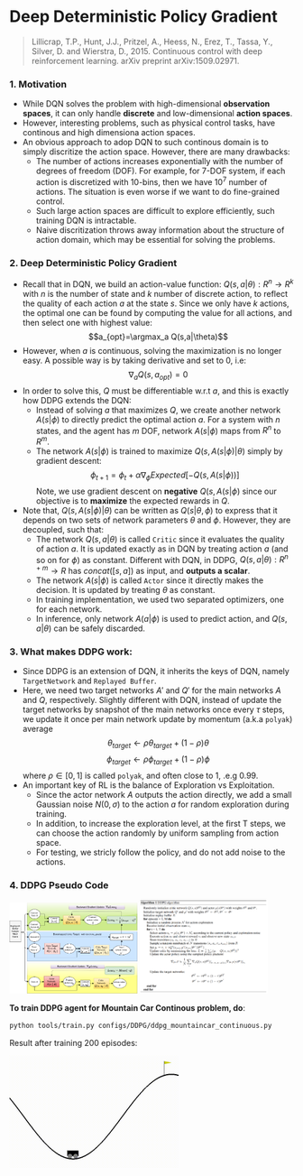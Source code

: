 # Deep Deterministic Policy Gradient


> Lillicrap, T.P., Hunt, J.J., Pritzel, A., Heess, N., Erez, T., Tassa, Y., Silver, D. and Wierstra, D., 2015. Continuous control with deep reinforcement learning. arXiv preprint arXiv:1509.02971.

### 1. Motivation
+ While DQN solves the problem with high-dimensional **observation spaces**, it can only handle **discrete** and low-dimensional **action spaces**. 
+ However, interesting problems, such as physical control tasks, have continous and high dimensiona action spaces.
+ An obvious approach to adop DQN to such continous domain is to simply discritize the action space. However, there are many drawbacks:
  + The number of actions increases exponentially with the number of degrees of freedom (DOF). For example, for 7-DOF system, if each action is discretized with 10-bins, then we have $10^7$ number of actions. The situation is even worse if we want to do fine-grained control.
  + Such large action spaces are difficult to explore efficiently, such training DQN is intractable.
  + Naive discritization throws away information about the structure of action domain, which may be essential for solving the problems. 

### 2. Deep Deterministic Policy Gradient
+ Recall that in DQN, we build an action-value function: $Q(s,a|\theta): R^n \rightarrow R^k$ with $n$ is the number of state and $k$ number of discrete action, to reflect the quality of each action $a$ at the state $s$. Since we only have $k$ actions, the optimal one can be found by computing the value for all actions, and then select one with highest value:
    $$a_{opt}=\argmax_a Q(s,a|\theta)$$
+ However, when $a$ is continuous, solving the maximization is no longer easy. A possible way is by taking derivative and set to 0, i.e:
    $$ \nabla_a Q(s,a_{opt})=0 $$ 
+ In order to solve this, $Q$ must be differentiable w.r.t $a$, and this is exactly how DDPG extends the DQN:
  + Instead of solving $a$ that maximizes $Q$, we create another network $A(s|\phi)$ to directly predict the optimal action $a$. For a system with $n$ states, and the agent has $m$ DOF, network $A(s|\phi)$ maps from $R^n$ to $R^m$.  
  + The network $A(s|\phi)$ is trained to maximize $Q(s, A(s|\phi)|\theta)$ simply by gradient descent:
    $$\phi_{t+1} = \phi_t + \alpha \nabla_\phi Expected[-Q(s,A(s|\phi))]$$
    Note, we use gradient descent on **negative** $Q(s,A(s|\phi)$ since our objective is to **maximize** the expected rewards in $Q$. 
+ Note that, $Q(s, A(s|\phi)|\theta)$ can be written as $Q(s|\theta, \phi)$ to express that it depends on two sets of network parameters $\theta$ and $\phi$. However, they are decoupled, such that:
  + The network $Q(s,a|\theta)$ is called `Critic` since it evaluates the quality of action $a$. It is updated exactly as in DQN by treating action $a$ (and so on for $\phi$) as constant. Different with DQN, in DDPG, $Q(s,a|\theta): R^{n+m} \rightarrow R$ has $concat([s,a])$ as input, and **outputs a scalar**. 
  + The network $A(s|\phi)$ is called `Actor` since it directly makes the decision. It is updated by treating $\theta$ as constant. 
  + In training implementation, we used two separated optimizers, one for each network.
  + In inference, only network $A(a|\phi)$ is used to predict action, and $Q(s,a|\theta)$ can be safely discarded. 


### 3. What makes DDPG work:
+ Since DDPG is an extension of DQN, it inherits the keys of DQN, namely `TargetNetwork` and `Replayed Buffer`. 
+ Here, we need two target networks $A'$ and $Q'$ for the main networks $A$ and $Q$, respectively. Slightly different with DQN, instead of update the target networks by snapshot of the main networks once every $\tau$ steps, we update it once per main network update by momentum (a.k.a `polyak`) average
    $$ \theta_{target} \leftarrow \rho \theta_{target} + (1-\rho)\theta $$
    $$ \phi_{target} \leftarrow \rho \phi_{target} + (1-\rho)\phi $$
    where $\rho \in [0,1]$ is called `polyak`, and often close to 1, .e.g 0.99.
+ An important key of RL is the balance of Exploration vs Exploitation. 
  + Since the actor network $A$ outputs the action directly, we add a small Gaussian noise $N(0,\sigma)$ to the action $a$ for random exploration during training. 
  + In addition, to increase the exploration level, at the first T steps, we can choose the action randomly by uniform sampling from action space.
  + For testing, we stricly follow the policy, and do not add noise to the actions. 

### 4. DDPG Pseudo Code
<p float="center">
  <img src="Fig/DDPG_diag.png" width="45%" class="left" />
  <img src="Fig/DDPG_pseudo.png" width="45%" class="right" />
</p>

**To train DDPG agent for Mountain Car Continous problem, do**:

```bash
python tools/train.py configs/DDPG/ddpg_mountaincar_continuous.py
```

Result after training 200 episodes:

<img src="Fig/ddpg_mtcar_cont_ep200.gif" width="300px" />


<script type="text/javascript" src="http://cdn.mathjax.org/mathjax/latest/MathJax.js?config=TeX-AMS-MML_HTMLorMML"></script>
<script type="text/x-mathjax-config">
    MathJax.Hub.Config({ tex2jax: {inlineMath: [['$', '$']]}, messageStyle: "none" });
</script>